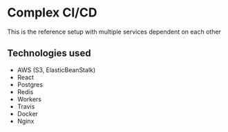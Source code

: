 # Complex CI/CD

This is the reference setup with multiple services dependent on each other

## Technologies used
* AWS (S3, ElasticBeanStalk)
* React
* Postgres
* Redis
* Workers
* Travis
* Docker
* Nginx
